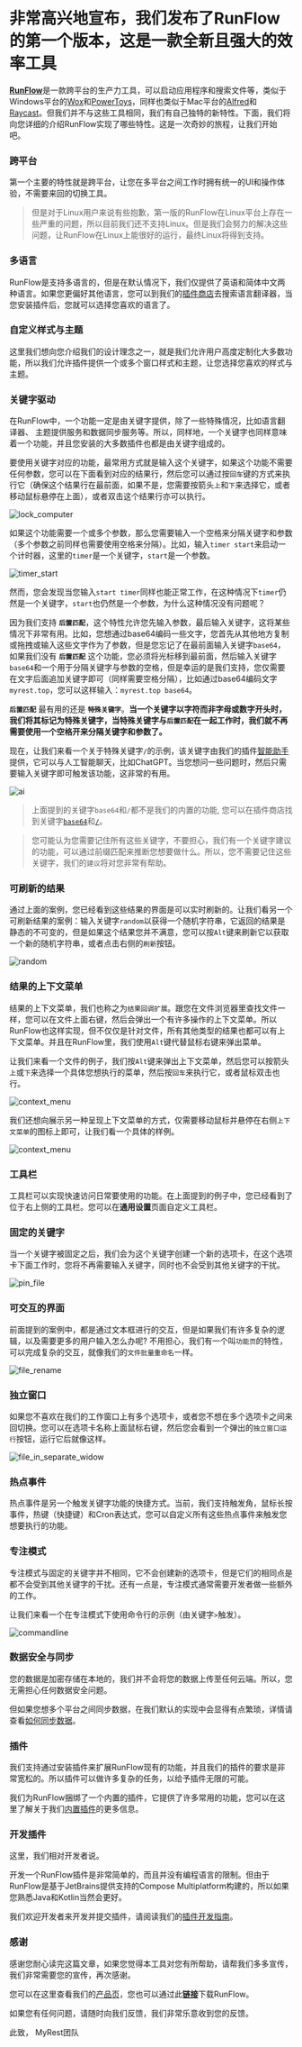 # 非常高兴地宣布，我们发布了RunFlow的第一个版本，这是一款全新且强大的效率工具

[**RunFlow**](https://myrest.top/myflow)是一款跨平台的生产力工具，可以启动应用程序和搜索文件等，类似于Windows平台的[Wox](https://github.com/Wox-launcher/Wox)和[PowerToys](https://github.com/microsoft/PowerToys)，同样也类似于Mac平台的[Alfred](https://www.alfredapp.com)和[Raycast](https://www.raycast.com)。但我们并不与这些工具相同，我们有自己独特的新特性。下面，我们将向您详细的介绍RunFlow实现了哪些特性。这是一次奇妙的旅程，让我们开始吧。

### 跨平台

第一个主要的特性就是跨平台，让您在多平台之间工作时拥有统一的UI和操作体验，不需要来回的切换工具。

> 但是对于Linux用户来说有些抱歉，第一版的RunFlow在Linux平台上存在一些严重的问题，所以目前我们还不支持Linux。但是我们会努力的解决这些问题，让RunFlow在Linux上能很好的运行，最终Linux将得到支持。

### 多语言

RunFlow是支持多语言的，但是在默认情况下，我们仅提供了英语和简体中文两种语言。如果您更偏好其他语言，您可以到我们的[插件商店](https://myrest.top/store/plugin?query=language)去搜索语言翻译器，当您安装插件后，您就可以选择您喜欢的语言了。

### 自定义样式与主题

这里我们想向您介绍我们的设计理念之一，就是我们允许用户高度定制化大多数功能，所以我们允许插件提供一个或多个窗口样式和主题，让您选择您喜欢的样式与主题。

### 关键字驱动

在RunFlow中，一个功能一定是由关键字提供，除了一些特殊情况，比如语言翻译器、 主题提供服务和数据同步服务等。所以，同样地，一个关键字也同样意味着一个功能，并且您安装的大多数插件也都是由关键字组成的。

要使用关键字对应的功能，最常用方式就是输入这个关键字，如果这个功能不需要任何参数，您可以在下面看到对应的结果行，然后您可以通过按`回车`键的方式来执行它（确保这个结果行在最前面，如果不是，您需要按箭头`上`和`下`来选择它，或者移动鼠标悬停在上面），或者双击这个结果行亦可以执行。

![lock_computer](/local/myblog/images/lock_computer.png)

如果这个功能需要一个或多个参数，那么您需要输入一个空格来分隔关键字和参数（多个参数之前同样也需要使用空格来分隔）。比如，输入`timer start`来启动一个计时器，这里的`timer`是一个关键字，`start`是一个参数。

![timer_start](/local/myblog/images/timer_start.gif)

然而，您会发现当您输入`start timer`同样也能正常工作，在这种情况下`timer`仍然是一个关键字，`start`也仍然是一个参数，为什么这种情况没有问题呢？

因为我们支持 **`后置匹配`**，这个特性允许您先输入参数，最后输入关键字，这将某些情况下非常有用。比如，您想通过base64编码一些文字，您首先从其他地方复制或拖拽或输入这些文字作为了参数，但是您忘记了在最前面输入关键字`base64`，如果我们没有 **`后置匹配`** 这个功能，您必须将光标移到最前面，然后输入关键字`base64`和一个用于分隔关键字与参数的空格，但是幸运的是我们支持，您仅需要在文字后面追加关键字即可（同样需要空格分隔），比如通过base64编码文字`myrest.top`，您可以这样输入：`myrest.top base64`。

**`后置匹配`** 最有用的还是 **`特殊关键字`**。**当一个关键字以字符而非字母或数字开头时，我们将其标记为特殊关键字，当特殊关键字与`后置匹配`在一起工作时，我们就不再需要使用一个空格开来分隔关键字和参数了。**

现在，让我们来看一个关于特殊关键字`/`的示例，该关键字由我们的插件[智能助手](https://myrest.top/store/plugin?id=top.myrest.myflow.ai)提供，它可以与人工智能聊天，比如ChatGPT。当您想问一些问题时，然后只需要输入关键字即可触发该功能，这非常的有用。

![ai](/local/myblog/images/ai.gif)

> 上面提到的关键字`base64`和`/`都不是我们的内置的功能, 您可以在插件商店找到关键字[`base64`](https://myrest.top/store/plugin?query=base64)和[`/`](https://myrest.top/store/plugin?query=/)。

> 您可能认为您需要记住所有这些关键字，不要担心，我们有一个关键字建议的功能，可以通过前缀匹配来推断您想要做什么。所以，您不需要记住这些关键字，我们的`建议`将对您非常有帮助。

### 可刷新的结果

通过上面的案例，您已经看到这些结果的界面是可以实时刷新的。让我们看另一个可刷新结果的案例：输入关键字`random`以获得一个随机字符串，它返回的结果是静态的不可变的，但是如果这个结果您并不满意，您可以按`Alt`键来刷新它以获取一个新的随机字符串，或者点击右侧的`刷新`按钮。

![random](/local/myblog/images/random.gif)

### 结果的上下文菜单

结果的上下文菜单，我们也称之为`结果回调扩展`。跟您在文件浏览器里查找文件一样，您可以在文件上面右键，然后会弹出一个有许多操作的上下文菜单。所以RunFlow也这样实现，但不仅仅是针对文件，所有其他类型的结果也都可以有上下文菜单。并且在RunFlow里，我们使用`Alt`键代替鼠标右键来弹出菜单。

让我们来看一个文件的例子，我们按`Alt`键来弹出上下文菜单，然后您可以按箭头`上`或`下`来选择一个具体您想执行的菜单，然后按`回车`来执行它，或者鼠标双击也行。

![context_menu](/local/myblog/images/file_alt_context_menu.png)

我们还想向展示另一种呈现上下文菜单的方式，仅需要移动鼠标并悬停在右侧`上下文菜单`的图标上即可，让我们看一个具体的样例。

![context_menu](/local/myblog/images/file_hover_context_menu.gif)

### 工具栏

工具栏可以实现快速访问日常要使用的功能。在上面提到的例子中，您已经看到了位于右上侧的工具栏。您可以在**通用设置**页面自定义工具栏。

### 固定的关键字

当一个关键字被固定之后，我们会为这个关键字创建一个新的选项卡，在这个选项卡下面工作时，您将不再需要输入关键字，同时也不会受到其他关键字的干扰。

![pin_file](/local/myblog/images/pin_file.png)

### 可交互的界面

前面提到的案例中，都是通过文本框进行的交互，但是如果我们有许多复杂的逻辑，以及需要更多的用户输入怎么办呢? 不用担心，我们有一个叫`功能页`的特性，可以完成复杂的交互，就像我们的`文件批量重命名`一样。

![file_rename](/local/myblog/images/file_rename.png)

### 独立窗口

如果您不喜欢在我们的工作窗口上有多个选项卡，或者您不想在多个选项卡之间来回切换。您可以在选项卡名称上面鼠标右键，然后您会看到一个弹出的`独立窗口运行`按钮，运行它后就像这样。

![file_in_separate_widow](/local/myblog/images/file_in_separate_window.png)

### 热点事件

热点事件是另一个触发关键字功能的快捷方式。当前，我们支持触发角，鼠标长按事件，热键（快捷键）和Cron表达式，您可以自定义所有这些热点事件来触发您想要执行的功能。

### 专注模式

专注模式与固定的关键字并不相同，它不会创建新的选项卡，但是它们的相同点是都不会受到其他关键字的干扰。还有一点是，专注模式通常需要开发者做一些额外的工作。

让我们来看一个在专注模式下使用命令行的示例（由关键字`>`触发）。

![commandline](/local/myblog/images/commandline.gif)

### 数据安全与同步

您的数据是加密存储在本地的，我们并不会将您的数据上传至任何云端。所以，您无需担心任何数据安全问题。

但如果您想多个平台之间同步数据，在我们默认的实现中会显得有点繁琐，详情请查看[如何同步数据](https://myrest.top/guide/myflow/user#/?id=sync-data)。

### 插件

我们支持通过安装插件来扩展RunFlow现有的功能，并且我们的插件的要求是非常宽松的。所以插件可以做许多复杂的任务，以给予插件无限的可能。

我们为RunFlow捆绑了一个内置的插件，它提供了许多常用的功能，您可以在这里了解关于我们[内置插件](https://myrest.top/store/plugin?id=top.myrest.myflow.builtin)的更多信息。

### 开发插件

这里，我们相对开发者说。

开发一个RunFlow插件是非常简单的，而且并没有编程语言的限制。但由于RunFlow是基于JetBrains提供支持的Compose Multiplatform构建的，所以如果您熟悉Java和Kotlin当然会更好。

我们欢迎开发者来开发并提交插件，请阅读我们的[插件开发指南](https://myrest.top/guide/myflow/plugin)。

### 感谢

感谢您耐心读完这篇文章，如果您觉得本工具对您有所帮助，请帮我们多多宣传，我们非常需要您的宣传，再次感谢。

您可以在这里查看我们的[产品页](https://myrest.top/myflow)，您也可以通过此[**链接**](https://myrest.top/myflow/download)下载RunFlow。

如果您有任何问题，请随时向我们反馈，我们非常乐意收到您的反馈。

此致，
MyRest团队
